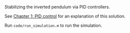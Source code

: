 Stabilizing the inverted pendulum via PID controllers.

See [Chapter 1: PID control](writeup/1-pid.pdf) for an explanation of this solution.

Run `code/run_simulation.m` to run the simulation.
